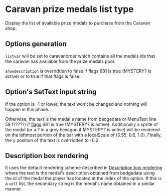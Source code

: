 # Caravan prize medals list type

Display the list of available prize medals to purchase from the Caravan shop.

## Options generation

`listvar` will be set to caravanorder which contains all the medals ids that the caravan has available from the prize medals pool.

`showdescription` is overridden to false if flags 681 is true (MYSTERY? is active) or to true if that flags is false.

## Option's SetText input string

If the option is -1 or lower, the text won't be changed and nothing will happen in this phase.

Otherwise, the text is the medal's name from badgedata or MenuText line 59 (?????) if [flags](../../Flags%20arrays/flags.md) 681 is true (MYSTERY? is active). Additionally a sprite of the medal (or a ? in a grey hexagon if MYSTERY? is active) will be rendered on the leftmost portion of the bar with a localScale of (0.55, 0.6, 1.0). Finally, the y position of the text is overridden to -0.2.

## Description box rendering

It uses the default rendering scheme described in [Description box rendering](../ShowItemList%20Life%20Cycle/Description%20box%20rendering.md) where the text is the medal's description obtained from badgedata using the id of the medal the player has located at the index of the option. If this is a `sell` list, the secondary string is the medal's name obtained in a similar manner.
